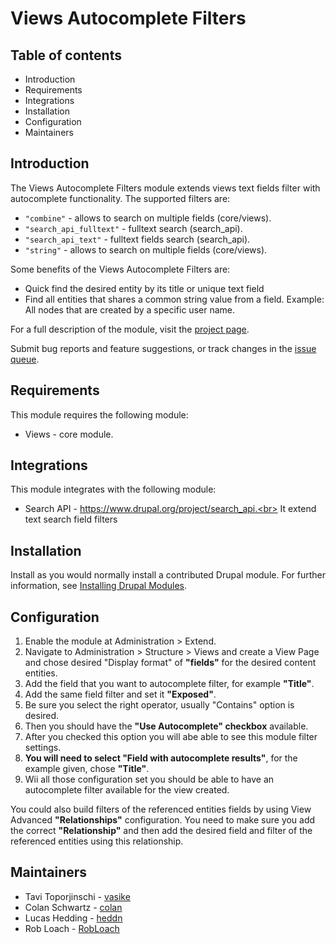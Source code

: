# Views Autocomplete Filters

## Table of contents

- Introduction
- Requirements
- Integrations
- Installation
- Configuration
- Maintainers

## Introduction

The Views Autocomplete Filters module extends views text fields filter with autocomplete functionality.
The supported filters are:

- `"combine"` - allows to search on multiple fields (core/views).
- `"search_api_fulltext"` - fulltext search (search_api).
- `"search_api_text"` - fulltext fields search (search_api).
- `"string"` - allows to search on multiple fields (core/views).

Some benefits of the Views Autocomplete Filters are:

- Quick find the desired entity by its title or unique text field
- Find all entities that shares a common string value from a field.
  Example: All nodes that are created by a specific user name.

For a full description of the module, visit the
[project page](https://www.drupal.org/project/views_autocomplete_filters).

Submit bug reports and feature suggestions, or track changes in the
[issue queue](https://www.drupal.org/project/issues/views_autocomplete_filters).

## Requirements

This module requires the following module:

- Views - core module.

## Integrations
This module integrates with the following module:

- Search API - https://www.drupal.org/project/search_api.<br>
  It extend text search field filters

## Installation

Install as you would normally install a contributed Drupal module. For further information, see [Installing Drupal Modules](https://www.drupal.org/docs/extending-drupal/installing-drupal-modules).

## Configuration

1. Enable the module at Administration > Extend.
2. Navigate to Administration > Structure > Views and create a View Page
   and chose desired "Display format" of **"fields"** for the desired content entities.
3. Add the field that you want to autocomplete filter, for example **"Title"**.
4. Add the same field filter and set it **"Exposed"**.
5. Be sure you select the right operator, usually "Contains" option is desired.
6. Then you should have the **"Use Autocomplete" checkbox** available.
7. After you checked this option you will abe able to see this module filter settings.
8. **You will need to select "Field with autocomplete results"**,
for the example given, chose **"Title"**.
9. Wii all those configuration set you should be able to have an
autocomplete filter available for the view created.

You could also build filters of the referenced entities fields by using View Advanced **"Relationships"** configuration.
You need to make sure you add the correct **"Relationship"** and then add the
desired field and filter of the referenced entities using this relationship.

## Maintainers

<!--- cspell:disable --->
- Tavi Toporjinschi - [vasike](https://www.drupal.org/u/vasike)
- Colan Schwartz - [colan](https://www.drupal.org/u/colan)
- Lucas Hedding - [heddn](https://www.drupal.org/u/heddn)
- Rob Loach - [RobLoach](https://www.drupal.org/u/robloach)
